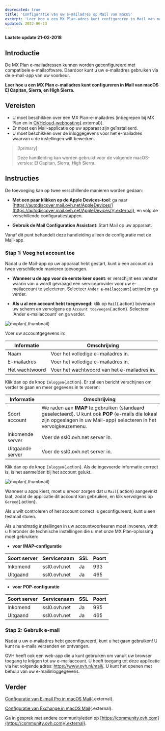 ```yaml
---
deprecated: true
title: 'Configuratie van uw e-mailadres op Mail van macOS'
excerpt: 'Leer hoe u een MX Plan-adres kunt configureren in Mail van macOS El Capitan, Sierra, en High Sierra'
updated: 2022-06-13
---
```


**Laatste update 21-02-2018**

## Introductie

De MX Plan e-mailadressen kunnen worden geconfigureerd met compatibele e-mailsoftware.  Daardoor kunt u uw e-mailadres gebruiken via de e-mail-app van uw voorkeur.

**Leer hoe u een MX Plan e-mailadres kunt configureren in Mail van macOS El Capitan, Sierra, en High Sierra.**

## Vereisten

- U moet beschikken over een MX Plan-e-mailadres (inbegrepen bij MX Plan en in [OVHcloud-webhosting](https://www.ovh.com/nl/shared-hosting){.external}).
- Er moet een Mail-applicatie op uw apparaat zijn geïnstalleerd. 
- U moet beschikken over de inloggegevens voor het e-mailadres waarvan u de instellingen wilt bewerken.

> [!primary]
>
> Deze handleiding kan worden gebruikt voor de volgende macOS-versies: El Capitan, Sierra, High Sierra.
>

## Instructies

De toevoeging kan op twee verschillende manieren worden gedaan:

- **Met een paar klikken op de Apple Devices-tool**: ga naar [https://autodiscover.mail.ovh.net/AppleDevices/](https://autodiscover.mail.ovh.net/AppleDevices/){.external}, en volg de verschillende configuratiestappen.

- **Gebruik de Mail Configuration Assistant**: Start Mail op uw apparaat.

Vanaf dit punt behandelt deze handleiding alleen de configuratie met de Mail-app.

### Stap 1: Voeg het account toe

Nadat u de Mail-app op uw apparaat hebt gestart, kunt u een account op twee verschillende manieren toevoegen.

- **Wanneer u de app voor de eerste keer opent**: er verschijnt een venster waarin van u wordt gevraagd een serviceprovider voor uw e-mailaccount te selecteren. Selecteer `Ander e-mailaccount`{.action}en ga verder.

- **Als u al een account hebt toegevoegd**: klik op `Mail`{.action} bovenaan uw scherm en vervolgens op `Account toevoegen`{.action}. Selecteer 'Ander e-mailaccount' en ga verder.

![mxplan](images/configuration-mail-macos-step1.png){.thumbnail}

Voer uw accountgegevens in:

|Informatie|Omschrijving|
|---|---|
|Naam|Voer het volledige e-mailadres in.|
|E-mailadres|Voer het volledige e-mailadres in.|
|Het wachtwoord|Voer het wachtwoord van het e-mailadres in.|

Klik dan op de knop `Inloggen`{.action}.  Er zal een bericht verschijnen om verder te gaan en meer gegevens in te voeren: 

|Informatie|Omschrijving|
|---|---|
|Soort account|We raden aan **IMAP** te gebruiken (standaard geselecteerd). U kunt ook **POP** (e-mails die lokaal zijn opgeslagen in uw Mail-app) selecteren in het vervolgkeuzemenu.|
|Inkomende server|Voer de ssl0.ovh.net server in.|
|Uitgaande server|Voer de ssl0.ovh.net server in.|

Klik dan op de knop `Inloggen`{.action}.  Als de ingevoerde informatie correct is, is het aanmelden bij het account gelukt.

![mxplan](images/configuration-mail-macos-step2.png){.thumbnail}

Wanneer u apps kiest, moet u ervoor zorgen dat u `Mail`{.action} aangevinkt laat, zodat de applicatie dit account kan gebruiken, en klik vervolgens op `Gereed`{.action}.

Als u wilt controleren of het account correct is geconfigureerd, kunt u een testmail sturen.

Als u handmatig instellingen in uw accountvoorkeuren moet invoeren, vindt u hieronder de technische instellingen die u met onze MX Plan-oplossing moet gebruiken:

- **voor IMAP-configuratie**

|Soort server|Servicenaam|SSL|Poort|
|---|---|---|---|
|Inkomend|ssl0.ovh.net|Ja|993|
|Uitgaand|ssl0.ovh.net|Ja|465| 

- **voor POP-configuratie**

|Soort server|Servicenaam|SSL|Poort|
|---|---|---|---|
|Inkomend|ssl0.ovh.net|Ja|995|
|Uitgaand|ssl0.ovh.net|Ja|465|

### Stap 2: Gebruik e-mail

Nadat u uw e-mailadres hebt geconfigureerd, kunt u het gaan gebruiken! U kunt nu e-mails verzenden en ontvangen.

OVH heeft ook een web-app die u kunt gebruiken om vanuit uw browser toegang te krijgen tot uw e-mailaccount. U heeft toegang tot deze applicatie via het volgende adres: <https://www.ovh.nl/mail/>. U kunt het openen met behulp van uw e-mailinloggegevens.

## Verder

[Configuratie van E-mail Pro in macOS Mail](/pages/web/emails-pro/how_to_configure_mail_macos){.external}.

[Configuratie van Exchange in macOS Mail](/pages/web/microsoft-collaborative-solutions/how_to_configure_mail_macos){.external}.


Ga in gesprek met andere communityleden op [https://community.ovh.com](https://community.ovh.com){.external}.